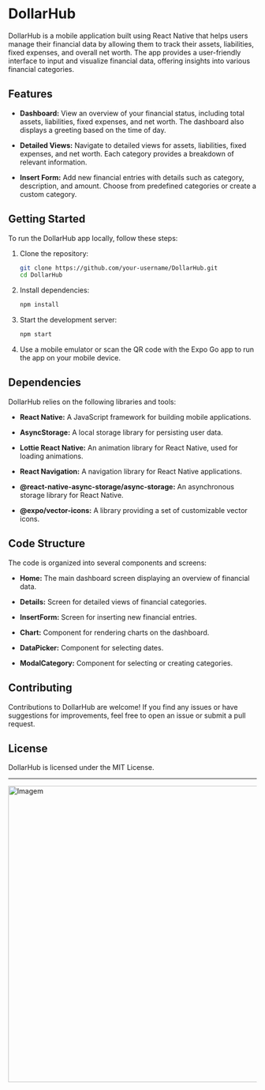 # DollarHub

DollarHub is a mobile application built using React Native that helps users manage their financial data by allowing them to track their assets, liabilities, fixed expenses, and overall net worth. The app provides a user-friendly interface to input and visualize financial data, offering insights into various financial categories.

## Features

- **Dashboard:** View an overview of your financial status, including total assets, liabilities, fixed expenses, and net worth. The dashboard also displays a greeting based on the time of day.

- **Detailed Views:** Navigate to detailed views for assets, liabilities, fixed expenses, and net worth. Each category provides a breakdown of relevant information.

- **Insert Form:** Add new financial entries with details such as category, description, and amount. Choose from predefined categories or create a custom category.

## Getting Started

To run the DollarHub app locally, follow these steps:

1. Clone the repository:

    ```bash
    git clone https://github.com/your-username/DollarHub.git
    cd DollarHub
    ```

2. Install dependencies:

    ```bash
    npm install
    ```

3. Start the development server:

    ```bash
    npm start
    ```

4. Use a mobile emulator or scan the QR code with the Expo Go app to run the app on your mobile device.

## Dependencies

DollarHub relies on the following libraries and tools:

- **React Native:** A JavaScript framework for building mobile applications.

- **AsyncStorage:** A local storage library for persisting user data.

- **Lottie React Native:** An animation library for React Native, used for loading animations.

- **React Navigation:** A navigation library for React Native applications.

- **@react-native-async-storage/async-storage:** An asynchronous storage library for React Native.

- **@expo/vector-icons:** A library providing a set of customizable vector icons.

## Code Structure

The code is organized into several components and screens:

- **Home:** The main dashboard screen displaying an overview of financial data.

- **Details:** Screen for detailed views of financial categories.

- **InsertForm:** Screen for inserting new financial entries.

- **Chart:** Component for rendering charts on the dashboard.

- **DataPicker:** Component for selecting dates.

- **ModalCategory:** Component for selecting or creating categories.

## Contributing

Contributions to DollarHub are welcome! If you find any issues or have suggestions for improvements, feel free to open an issue or submit a pull request.

## License

DollarHub is licensed under the MIT License.
******
<img src="[https://raw.githubusercontent.com/rsanttos89/app_km/main/icons/Captura%20de%20tela%202023-12-28%20143732.png](https://raw.githubusercontent.com/rsanttos89/App-Financeiro/main/Captura%20de%20tela%202024-01-09%20101931.png)https://raw.githubusercontent.com/rsanttos89/App-Financeiro/main/Captura%20de%20tela%202024-01-09%20101931.png" alt="Imagem" width="600">

